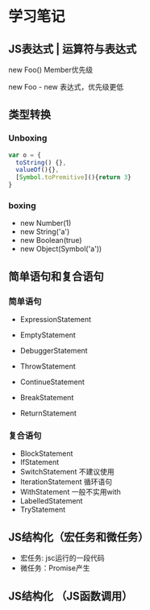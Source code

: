 # 学习笔记

## JS表达式 | 运算符与表达式

new Foo()  Member优先级

new Foo - new 表达式，优先级更低

## 类型转换

### Unboxing

``` javascript
var o = {
  toString() {},
  valueOf(){},
  [Symbol.toPremitive](){return 3}
}
```

### boxing

- new Number(1)
- new String('a')
- new Boolean(true)
- new Object(Symbol('a'))

## 简单语句和复合语句

### 简单语句

- ExpressionStatement
- EmptyStatement
- DebuggerStatement

- ThrowStatement
- ContinueStatement
- BreakStatement
- ReturnStatement

### 复合语句

- BlockStatement
- IfStatement
- SwitchStatement  不建议使用
- IterationStatement 循环语句
- WithStatement  一般不实用with 
- LabelledStatement
- TryStatement

## JS结构化（宏任务和微任务）

- 宏任务: jsc运行的一段代码
- 微任务：Promise产生

## JS结构化 （JS函数调用）
